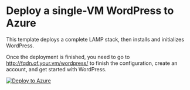 # Deploy a single-VM WordPress to Azure

This template deploys a complete LAMP stack, then installs and initializes WordPress.

Once the deployment is finished, you need to go to http://fqdn.of.your.vm/wordpress/ to finish the configuration, create an account, and get started with WordPress.

[![Deploy to Azure](http://azuredeploy.net/deploybutton.png)](https://azuredeploy.net/)
